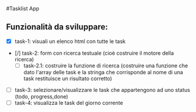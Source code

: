 #Tasklist App

## Funzionalità da sviluppare:

- [x] task-1: visuali un elenco html con tutte le task
- [/] task-2: form con ricerca testuale (cioè costruire il motore della ricerca)
    - [ ] task-2.1: costruire la funzione di ricerca (costruire una funzione che dato l'array delle task e la stringa che corrisponde al nome di una task restituisce un risultato corretto)
- [ ] task-3: selezionare/visualizzare le task che appartengono ad uno status (todo, progress,done)
- [ ] task-4: visualizza le task del giorno corrente
